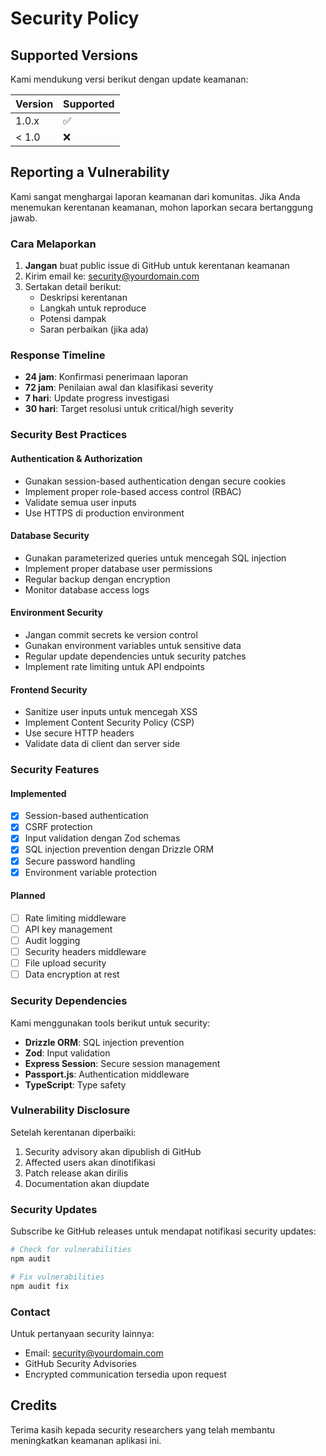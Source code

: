 # Security Policy

## Supported Versions

Kami mendukung versi berikut dengan update keamanan:

| Version | Supported          |
| ------- | ------------------ |
| 1.0.x   | :white_check_mark: |
| < 1.0   | :x:                |

## Reporting a Vulnerability

Kami sangat menghargai laporan keamanan dari komunitas. Jika Anda menemukan kerentanan keamanan, mohon laporkan secara bertanggung jawab.

### Cara Melaporkan

1. **Jangan** buat public issue di GitHub untuk kerentanan keamanan
2. Kirim email ke: security@yourdomain.com
3. Sertakan detail berikut:
   - Deskripsi kerentanan
   - Langkah untuk reproduce
   - Potensi dampak
   - Saran perbaikan (jika ada)

### Response Timeline

- **24 jam**: Konfirmasi penerimaan laporan
- **72 jam**: Penilaian awal dan klasifikasi severity
- **7 hari**: Update progress investigasi
- **30 hari**: Target resolusi untuk critical/high severity

### Security Best Practices

#### Authentication & Authorization
- Gunakan session-based authentication dengan secure cookies
- Implement proper role-based access control (RBAC)
- Validate semua user inputs
- Use HTTPS di production environment

#### Database Security
- Gunakan parameterized queries untuk mencegah SQL injection
- Implement proper database user permissions
- Regular backup dengan encryption
- Monitor database access logs

#### Environment Security
- Jangan commit secrets ke version control
- Gunakan environment variables untuk sensitive data
- Regular update dependencies untuk security patches
- Implement rate limiting untuk API endpoints

#### Frontend Security
- Sanitize user inputs untuk mencegah XSS
- Implement Content Security Policy (CSP)
- Use secure HTTP headers
- Validate data di client dan server side

### Security Features

#### Implemented
- [x] Session-based authentication
- [x] CSRF protection
- [x] Input validation dengan Zod schemas
- [x] SQL injection prevention dengan Drizzle ORM
- [x] Secure password handling
- [x] Environment variable protection

#### Planned
- [ ] Rate limiting middleware
- [ ] API key management
- [ ] Audit logging
- [ ] Security headers middleware
- [ ] File upload security
- [ ] Data encryption at rest

### Security Dependencies

Kami menggunakan tools berikut untuk security:

- **Drizzle ORM**: SQL injection prevention
- **Zod**: Input validation
- **Express Session**: Secure session management
- **Passport.js**: Authentication middleware
- **TypeScript**: Type safety

### Vulnerability Disclosure

Setelah kerentanan diperbaiki:

1. Security advisory akan dipublish di GitHub
2. Affected users akan dinotifikasi
3. Patch release akan dirilis
4. Documentation akan diupdate

### Security Updates

Subscribe ke GitHub releases untuk mendapat notifikasi security updates:

```bash
# Check for vulnerabilities
npm audit

# Fix vulnerabilities
npm audit fix
```

### Contact

Untuk pertanyaan security lainnya:
- Email: security@yourdomain.com
- GitHub Security Advisories
- Encrypted communication tersedia upon request

## Credits

Terima kasih kepada security researchers yang telah membantu meningkatkan keamanan aplikasi ini.